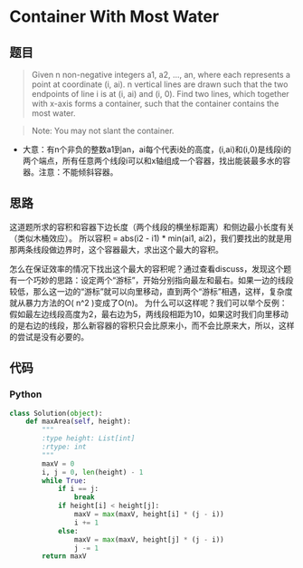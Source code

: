 # Container With Most Water

## 题目
> Given n non-negative integers a1, a2, ..., an, where each represents a point at coordinate (i, ai). n vertical lines are drawn such that the two endpoints of line i is at (i, ai) and (i, 0). Find two lines, which together with x-axis forms a container, such that the container contains the most water.

> Note: You may not slant the container.

* 大意：有n个非负的整数a1到an，ai每个代表i处的高度，(i,ai)和(i,0)是线段i的两个端点，所有任意两个线段i可以和x轴组成一个容器，找出能装最多水的容器。注意：不能倾斜容器。

## 思路
这道题所求的容积和容器下边长度（两个线段的横坐标距离）和侧边最小长度有关（类似木桶效应）。
所以容积 = abs(i2 - i1) * min(ai1, ai2)，我们要找出的就是用那两条线段做边界时，这个容器最大，求出这个最大的容积。

怎么在保证效率的情况下找出这个最大的容积呢？通过查看discuss，发现这个题有一个巧妙的思路：设定两个“游标”，开始分别指向最左和最右。如果一边的线段较低，那么这一边的“游标”就可以向里移动，直到两个“游标”相遇，这样，复杂度就从暴力方法的O( n^2 )变成了O(n)。
为什么可以这样呢？我们可以举个反例：假如最左边线段高度为2，最右边为5，两线段相距为10，如果这时我们向里移动的是右边的线段，那么新容器的容积只会比原来小，而不会比原来大，所以，这样的尝试是没有必要的。

## 代码
### Python
~~~python
class Solution(object):
    def maxArea(self, height):
        """
        :type height: List[int]
        :rtype: int
        """
        maxV = 0
        i, j = 0, len(height) - 1
        while True:
            if i == j:
                break
            if height[i] < height[j]:
                maxV = max(maxV, height[i] * (j - i))
                i += 1
            else:
                maxV = max(maxV, height[j] * (j - i))
                j -= 1
        return maxV
~~~
